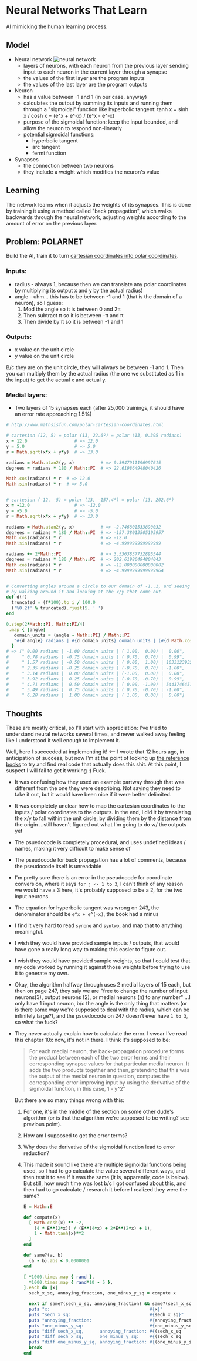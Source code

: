 Neural Networks That Learn
==========================

AI mimicking the human learning process.

Model
-----

* Neural network
  ![neural network](http://www.rsipvision.com/wp-content/uploads/2015/04/Slide5.png)
  - layers of neurons, with each neuron from the previous layer sending input to each neuron in the current layer through a synapse
  - the values of the first layer are the program inputs
  - the values of the last layer are the program outputs
* Neuron
  - has a value between -1 and 1 (in our case, anyway)
  - calculates the output by summing its inputs and running them through a "sigmoidal" function
    like hyperbolic tangent: tanh x = sinh x / cosh x = (e^x + e^-x) / (e^x - e^-x)
  - purpose of the sigmoidal function: keep the input bounded, and allow the neuron to respond non-linearly
  - potential sigmoidal functions:
    * hyperbolic tangent
    * arc tangent
    * fermi function
* Synapses
  - the connection between two neurons
  - they include a weight which modifies the neuron's value

Learning
--------

The network learns when it adjusts the weights of its synapses.
This is done by training it using a method called "back propagation",
which walks backwards through the neural network,
adjusting weights according to the amount of error on the previous layer.


Problem: POLARNET
-----------------

Build the AI, train it to turn [cartesian coordinates into polar coordinates](http://www.mathsisfun.com/polar-cartesian-coordinates.html).

### Inputs:

* radius - always 1, because then we can translate any polar coordinates by multiplying its output x and y by the actual radius)
* angle  - uhm... this has to be between -1 and 1 (that is the domain of a neuron), so I guess:
  1. Mod the angle so it is between 0 and 2π
  2. Then subtract π so it is between -π and π
  3. Then divide by π so it is between -1 and 1

### Outputs:

* x value on the unit circle
* y value on the unit circle

B/c they are on the unit circle, they will always be between -1 and 1.
Then you can multiply them by the actual radius (the one we substituted as 1 in the input)
to get the actual x and actual y.

### Medial layers:

* Two layers of 15 synapses each (after 25,000 trainings, it should have an error rate approaching 1.5%)

```ruby
# http://www.mathsisfun.com/polar-cartesian-coordinates.html

# cartesian (12, 5) = polar (13, 22.6º) = polar (13, 0.395 radians)
x = 12.0                  # => 12.0
y = 5.0                   # => 5.0
r = Math.sqrt(x*x + y*y)  # => 13.0

radians = Math.atan2(y, x)          # => 0.3947911196997615
degrees = radians * 180 / Math::PI  # => 22.619864948040426

Math.cos(radians) * r  # => 12.0
Math.sin(radians) * r  # => 5.0


# cartesian (-12, -5) = polar (13, -157.4º) = polar (13, 202.6º)
x = -12.0                 # => -12.0
y = -5.0                  # => -5.0
r = Math.sqrt(x*x + y*y)  # => 13.0

radians = Math.atan2(y, x)          # => -2.746801533890032
degrees = radians * 180 / Math::PI  # => -157.38013505195957
Math.cos(radians) * r               # => -12.0
Math.sin(radians) * r               # => -4.999999999999999

radians += 2*Math::PI               # => 3.5363837732895544
degrees = radians * 180 / Math::PI  # => 202.61986494804043
Math.cos(radians) * r               # => -12.000000000000002
Math.sin(radians) * r               # => -4.9999999999999964


# Converting angles around a circle to our domain of -1..1, and seeing the appropriate x values
# by walking around it and looking at the x/y that come out.
def d(f)
  truncated = (f*100).to_i / 100.0
  ('%0.2f' % truncated).rjust(5, ' ')
end

0.step(2*Math::PI, Math::PI/4)
 .map { |angle|
   domain_units = (angle - Math::PI) / Math::PI
   "#{d angle} radians | #{d domain_units} domain units | (#{d Math.cos angle}, #{d Math.sin angle}) | #{d Math.tan angle}"
  }
# => [" 0.00 radians | -1.00 domain units | ( 1.00,  0.00) |  0.00",
#     " 0.78 radians | -0.75 domain units | ( 0.70,  0.70) |  0.99",
#     " 1.57 radians | -0.50 domain units | ( 0.00,  1.00) | 16331239353195368.00",
#     " 2.35 radians | -0.25 domain units | (-0.70,  0.70) | -1.00",
#     " 3.14 radians |  0.00 domain units | (-1.00,  0.00) |  0.00",
#     " 3.92 radians |  0.25 domain units | (-0.70, -0.70) |  0.99",
#     " 4.71 radians |  0.50 domain units | ( 0.00, -1.00) | 5443746451065123.00",
#     " 5.49 radians |  0.75 domain units | ( 0.70, -0.70) | -1.00",
#     " 6.28 radians |  1.00 domain units | ( 1.00,  0.00) |  0.00"]
```


Thoughts
--------

These are mostly critical, so I'll start with appreciation:
I've tried to understand neural networks several times,
and never walked away feeling like I understood it well enough to implement it.

Well, here I succeeded at implementing it! <-- I wrote that 12 hours ago,
in anticipation of success, but now I'm at the point of looking up
[the reference books](http://web.stanford.edu/group/pdplab/pdphandbook/handbook.pdf)
to try and find real code that actually does this shit.
At this point, I suspect I will fail to get it working :( Fuck.

* It was confusing how they used an example partway through that was different from the one
  they were describing. Not saying they need to take it out, but it would have been nice if it were better delimited.
* It was completely unclear how to map the cartesian coordinates to the inputs / polar
  coordinates to the outputs. In the end, I did it by translating the x/y to fall within the
  unit circle, by dividing them by the distance from the origin
  ...still haven't figured out what I'm going to do w/ the outputs yet
* The psuedocode is completely procedural, and uses undefined ideas / names,
  making it very difficult to make sense of
* The pseudocode for back propagation has a lot of comments,
  because the pseudocode itself is unreadable
* I'm pretty sure there is an error in the pseudocode for coordinate conversion,
  where it says `for j <- 1 to 3`, I can't think of any reason we would have a 3 here,
  it's probably supposed to be a 2, for the two input neurons.
* The equation for hyperbolic tangent was wrong on 243,
  the denominator should be `e^x + e^(-x)`, the book had a minus
* I find it very hard to read `synone` and `syntwo`, and map that to anything meaningful.
* I wish they would have provided sample inputs / outputs,
  that would have gone a really long way to making this easier to figure out.
* I wish they would have provided sample weights, so that I could test that my code worked
  by running it against those weights before trying to use it to generate my own.
* Okay, the algorithm halfway through uses 2 medial layers of 15 each, but then on page 247,
  they saiy we are "free to change the number of input neurons(3), output neurons (2), or
  medial neurons (n) to any number" ...I only have 1 input neuron,
  b/c the angle is the only thing that matters (or is there some way we're supposed to deal
  with the radius, which can be infinitely large?), and the psuedocode on 247 doesn't ever
  have `1 to 3`, so what the fuck?
* They never actually explain how to calculate the error.
  I swear I've read this chapter 10x now, it's not in there.
  I think it's supposed to be:

  > For each medial neuron, the back-propagation procedure forms the product
  > between each of the two error terms and their corresponding synapse values
  > for that particular medial neuron. It adds the two products together and
  > then, pretending that this was the output of the medial neuron in question,
  > computes the corresponding error-improving input by using the derivative of
  > the sigmoidal function, in this case, 1 - y^2"

  But there are so many things wrong with this:

  1. For one, it's in the middle of the section on some other dude's algorithm
     (or is that the algorithm we're supposed to be writing? see previous point).
  2. How am I supposed to get the error terms?
  3. Why does the derivative of the sigmoidal function lead to error reduction?
  4. This made it sound like there are multiple sigmoidal functions being used,
     so I had to go calculate the value several different ways, and then test
     it to see if it was the same (it is, apparently, code is below). But
     still, how much time was lost b/c I got confused about this, and then had
     to go calculate / research it before I realized they were the same?

     ```ruby
     E = Math::E

     def compute(x)
       [ Math.cosh(x) ** -2,
         (4 * E**(2*x)) / (E**(4*x) + 2*E**(2*x) + 1),
         1 - Math.tanh(x)**2
       ]
     end

     def same?(a, b)
       (a - b).abs < 0.0000001
     end

     [ *1000.times.map { rand },
       *1000.times.map { rand*10 - 5 },
     ].each do |x|
       sech_x_sq, annoying_fraction, one_minus_y_sq = compute x

       next if same?(sech_x_sq, annoying_fraction) && same?(sech_x_sq, one_minus_y_sq)
       puts "x:                                      #{x}"
       puts "sech_x_sq:                              #{sech_x_sq}"
       puts "annoying_fraction:                      #{annoying_fraction} #{}"
       puts "one_minus_y_sq:                         #{one_minus_y_sq}"
       puts "diff sech_x_sq,      annoying_fraction: #{(sech_x_sq      - annoying_fraction).abs}"
       puts "diff sech_x_sq,      one_minus_y_sq:    #{(sech_x_sq      - one_minus_y_sq).abs}"
       puts "diff one_minus_y_sq, annoying_fraction: #{(one_minus_y_sq - annoying_fraction).abs}"
       break
     end
     ```
